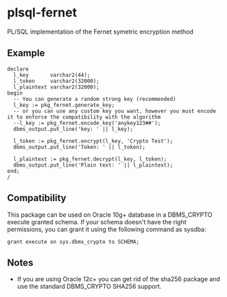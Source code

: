 # plsql-fernet
PL/SQL implementation of the Fernet symetric encryption method

## Example
    declare
      l_key       varchar2(44);
      l_token     varchar2(32000);
      l_plaintext varchar2(32000);
    begin
      -- You can generate a random strong key (recommended)
      l_key := pkg_fernet.generate_key;
      -- or you can use any custom key you want, however you must encode it to enforce the compatibility with the algorithm
      --l_key := pkg_fernet.encode_key('anykey123##');
      dbms_output.put_line('key: ' || l_key);

      l_token := pkg_fernet.encrypt(l_key, 'Crypto Test');
      dbms_output.put_line('Token: ' || l_token);

      l_plaintext := pkg_fernet.decrypt(l_key, l_token);
      dbms_output.put_line('Plain text: ' || l_plaintext);
    end;
    /

## Compatibility
This package can be used on Oracle 10g+ database in a DBMS_CRYPTO execute granted schema.
If your schema doesn't have the right permissions, you can grant it using the following command as sysdba:

    grant execute on sys.dbms_crypto to SCHEMA;

## Notes
* If you are using Oracle 12c+ you can get rid of the sha256 package and use the standard DBMS_CRYPTO SHA256 support.
